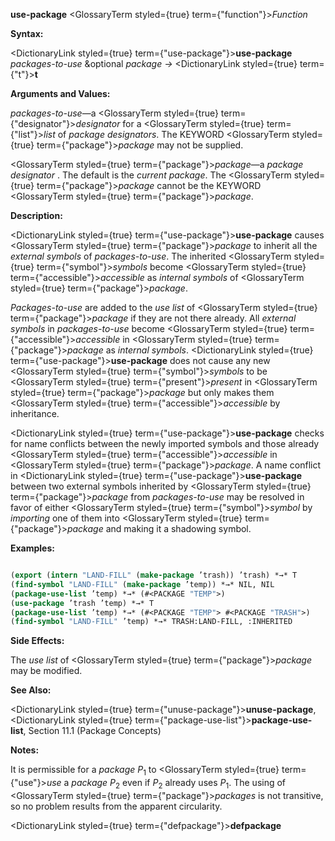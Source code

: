 **use-package** <GlossaryTerm styled={true} term={"function"}><i>Function</i></GlossaryTerm> 



**Syntax:** 



<DictionaryLink styled={true} term={"use-package"}><b>use-package</b></DictionaryLink> *packages-to-use* &amp;optional *package →* <DictionaryLink styled={true} term={"t"}><b>t</b></DictionaryLink> 



**Arguments and Values:** 



*packages-to-use*—a <GlossaryTerm styled={true} term={"designator"}><i>designator</i></GlossaryTerm> for a <GlossaryTerm styled={true} term={"list"}><i>list</i></GlossaryTerm> of *package designators*. The KEYWORD <GlossaryTerm styled={true} term={"package"}><i>package</i></GlossaryTerm> may not be supplied. 



<GlossaryTerm styled={true} term={"package"}><i>package</i></GlossaryTerm>—a *package designator* . The default is the *current package*. The <GlossaryTerm styled={true} term={"package"}><i>package</i></GlossaryTerm> cannot be the KEYWORD <GlossaryTerm styled={true} term={"package"}><i>package</i></GlossaryTerm>. 



**Description:** 



<DictionaryLink styled={true} term={"use-package"}><b>use-package</b></DictionaryLink> causes <GlossaryTerm styled={true} term={"package"}><i>package</i></GlossaryTerm> to inherit all the *external symbols* of *packages-to-use*. The inherited <GlossaryTerm styled={true} term={"symbol"}><i>symbols</i></GlossaryTerm> become <GlossaryTerm styled={true} term={"accessible"}><i>accessible</i></GlossaryTerm> as *internal symbols* of <GlossaryTerm styled={true} term={"package"}><i>package</i></GlossaryTerm>. 



*Packages-to-use* are added to the *use list* of <GlossaryTerm styled={true} term={"package"}><i>package</i></GlossaryTerm> if they are not there already. All *external symbols* in *packages-to-use* become <GlossaryTerm styled={true} term={"accessible"}><i>accessible</i></GlossaryTerm> in <GlossaryTerm styled={true} term={"package"}><i>package</i></GlossaryTerm> as *internal symbols*. <DictionaryLink styled={true} term={"use-package"}><b>use-package</b></DictionaryLink> does not cause any new <GlossaryTerm styled={true} term={"symbol"}><i>symbols</i></GlossaryTerm> to be <GlossaryTerm styled={true} term={"present"}><i>present</i></GlossaryTerm> in <GlossaryTerm styled={true} term={"package"}><i>package</i></GlossaryTerm> but only makes them <GlossaryTerm styled={true} term={"accessible"}><i>accessible</i></GlossaryTerm> by inheritance. 



<DictionaryLink styled={true} term={"use-package"}><b>use-package</b></DictionaryLink> checks for name conflicts between the newly imported symbols and those already <GlossaryTerm styled={true} term={"accessible"}><i>accessible</i></GlossaryTerm> in <GlossaryTerm styled={true} term={"package"}><i>package</i></GlossaryTerm>. A name conflict in <DictionaryLink styled={true} term={"use-package"}><b>use-package</b></DictionaryLink> between two external symbols inherited by <GlossaryTerm styled={true} term={"package"}><i>package</i></GlossaryTerm> from *packages-to-use* may be resolved in favor of either <GlossaryTerm styled={true} term={"symbol"}><i>symbol</i></GlossaryTerm> by *importing* one of them into <GlossaryTerm styled={true} term={"package"}><i>package</i></GlossaryTerm> and making it a shadowing symbol. 



**Examples:**
```lisp

(export (intern "LAND-FILL" (make-package ’trash)) ’trash) *→* T 
(find-symbol "LAND-FILL" (make-package ’temp)) *→* NIL, NIL 
(package-use-list ’temp) *→* (#<PACKAGE "TEMP">) 
(use-package ’trash ’temp) *→* T 
(package-use-list ’temp) *→* (#<PACKAGE "TEMP"> #<PACKAGE "TRASH">) 
(find-symbol "LAND-FILL" ’temp) *→* TRASH:LAND-FILL, :INHERITED 

```
**Side Effects:** 



The *use list* of <GlossaryTerm styled={true} term={"package"}><i>package</i></GlossaryTerm> may be modified. 



**See Also:** 



<DictionaryLink styled={true} term={"unuse-package"}><b>unuse-package</b></DictionaryLink>, <DictionaryLink styled={true} term={"package-use-list"}><b>package-use-list</b></DictionaryLink>, Section 11.1 (Package Concepts) 



**Notes:** 



It is permissible for a *package P*<sub>1</sub> to <GlossaryTerm styled={true} term={"use"}><i>use</i></GlossaryTerm> a *package P*<sub>2</sub> even if *P*<sub>2</sub> already uses *P*<sub>1</sub>. The using of <GlossaryTerm styled={true} term={"package"}><i>packages</i></GlossaryTerm> is not transitive, so no problem results from the apparent circularity. 







 



 



<DictionaryLink styled={true} term={"defpackage"}><b>defpackage</b></DictionaryLink> 



